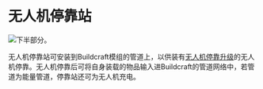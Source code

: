 # 无人机停靠站

![下半部分。](item:computronics:drone_station)

无人机停靠站可安装到Buildcraft模组的管道上，以供装有[无人机停靠升级](docking_upgrade.md)的无人机停靠。无人机停靠后可将自身装载的物品输入进Buildcraft的管道网络中，若管道为能量管道，停靠站还可为无人机充电。
